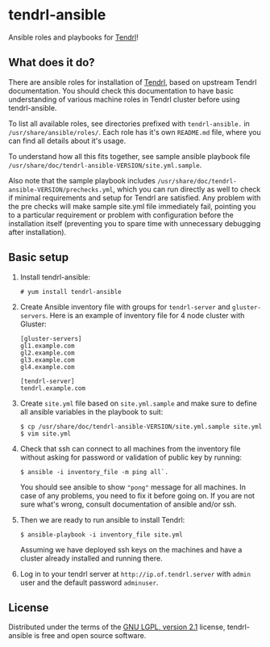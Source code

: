 tendrl-ansible
==============

Ansible roles and playbooks for [Tendrl](http://tendrl.org/)!


## What does it do?

There are ansible roles for installation of [Tendrl](http://tendrl.org/), based
on upstream Tendrl documentation. You should check this documentation to have
basic understanding of various machine roles in Tendrl cluster before using
tendrl-ansible.

To list all available roles, see directories prefixed with `tendrl-ansible.`
in `/usr/share/ansible/roles/`. Each role has it's own `README.md` file, where
you can find all details about it's usage.

To understand how all this fits together, see sample ansible playbook file
`/usr/share/doc/tendrl-ansible-VERSION/site.yml.sample`.

Also note that the sample playbook includes
`/usr/share/doc/tendrl-ansible-VERSION/prechecks.yml`, which you can run
directly as well to check if minimal requirements and setup for Tendrl are
satisfied. Any problem with the pre checks will make sample site.yml file
immediately fail, pointing you to a particular requirement or problem with
configuration before the installation itself (preventing you to spare time
with unnecessary debugging after installation).

## Basic setup

1)  Install tendrl-ansible:

    ```
    # yum install tendrl-ansible
    ```

2)  Create Ansible inventory file with groups for `tendrl-server`
    and `gluster-servers`. Here is an example of inventory
    file for 4 node cluster with Gluster:

    ```
    [gluster-servers]
    gl1.example.com
    gl2.example.com
    gl3.example.com
    gl4.example.com

    [tendrl-server]
    tendrl.example.com
    ```

3)  Create `site.yml` file based on `site.yml.sample` and make sure to
    define all ansible variables in the playbook to suit:

    ```
    $ cp /usr/share/doc/tendrl-ansible-VERSION/site.yml.sample site.yml
    $ vim site.yml
    ```

4)  Check that ssh can connect to all machines from the inventory file without
    asking for password or validation of public key by running:

    ```
    $ ansible -i inventory_file -m ping all`.
    ```

    You should see ansible to show `"pong"` message for all machines.
    In case of any problems, you need to fix it before going on. If you are not
    sure what's wrong, consult documentation of ansible and/or ssh.

5)  Then we are ready to run ansible to install Tendrl:

    ```
    $ ansible-playbook -i inventory_file site.yml
    ```

    Assuming we have deployed ssh keys on the machines and have a cluster
    already installed and running there.

6)  Log in to your tendrl server at ``http://ip.of.tendrl.server`` with
    ``admin`` user and the default password ``adminuser``.


## License

Distributed under the terms of the [GNU LGPL, version
2.1](https://www.gnu.org/licenses/old-licenses/lgpl-2.1.html) license,
tendrl-ansible is free and open source software.
